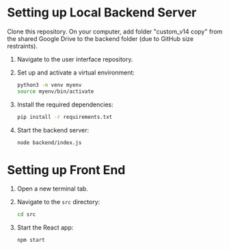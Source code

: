 # Setting up Local Backend Server

Clone this repository.
On your computer, add folder "custom_v14 copy" from the shared Google Drive to the backend folder (due to GitHub size restraints).

1. Navigate to the user interface repository.
2. Set up and activate a virtual environment:
   ```bash
   python3 -m venv myenv
   source myenv/bin/activate
   ```

3. Install the required dependencies:
   ```bash
   pip install -r requirements.txt
   ```

4. Start the backend server:
   ```bash
   node backend/index.js
   ```

# Setting up Front End

1. Open a new terminal tab.
2. Navigate to the `src` directory:
   ```bash
   cd src
   ```

3. Start the React app:
   ```bash
   npm start
   ```
